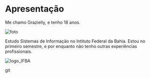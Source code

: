 # Apresentação

Me chamo Grazielly, e tenho 18 anos.

![foto](foto.png)

Estudo Sistemas de Informação no Intituto Federal da Bahia. Estou no primeiro semestre, e por enquanto não tenho outras experiências profissionais.

![logo_IFBA](https://doity.com.br/media/doity/eventos/evento-59098-logo_organizador.png)


git 
